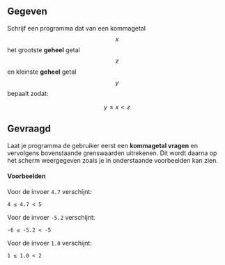 ## Gegeven

Schrijf een programma dat van een kommagetal $$x$$ het grootste **geheel** getal $$z$$ en kleinste **geheel** getal $$y$$ bepaalt zodat:

$$
y \leqslant x < z
$$

## Gevraagd

Laat je programma de gebruiker eerst een **kommagetal vragen** en vervolgens bovenstaande grenswaarden uitrekenen. Dit wordt daarna op het scherm weergegeven zoals je in onderstaande voorbeelden kan zien.

#### Voorbeelden

Voor de invoer `4.7` verschijnt:
```
4 ≤ 4.7 < 5 
```

Voor de invoer `-5.2` verschijnt:
```
-6 ≤ -5.2 < -5
```


Voor de invoer `1.0` verschijnt:
```
1 ≤ 1.0 < 2
```